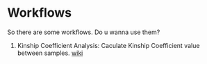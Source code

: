 # Workflows

So there are some workflows. Do u wanna use them?

1. Kinship Coefficient Analysis:
   Caculate Kinship Coefficient value between samples. [wiki](https://en.wikipedia.org/wiki/Coefficient_of_relationship)
